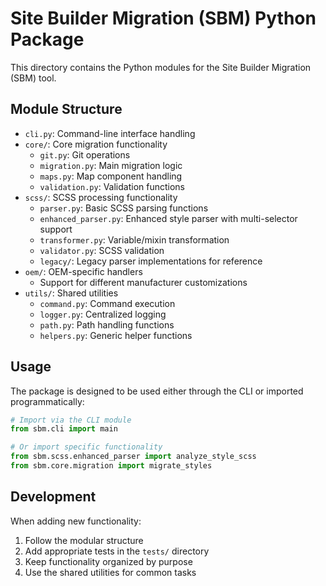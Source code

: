# Site Builder Migration (SBM) Python Package

This directory contains the Python modules for the Site Builder Migration (SBM) tool.

## Module Structure

- `cli.py`: Command-line interface handling
- `core/`: Core migration functionality
  - `git.py`: Git operations
  - `migration.py`: Main migration logic
  - `maps.py`: Map component handling
  - `validation.py`: Validation functions
- `scss/`: SCSS processing functionality
  - `parser.py`: Basic SCSS parsing functions
  - `enhanced_parser.py`: Enhanced style parser with multi-selector support
  - `transformer.py`: Variable/mixin transformation
  - `validator.py`: SCSS validation
  - `legacy/`: Legacy parser implementations for reference
- `oem/`: OEM-specific handlers
  - Support for different manufacturer customizations
- `utils/`: Shared utilities
  - `command.py`: Command execution
  - `logger.py`: Centralized logging
  - `path.py`: Path handling functions
  - `helpers.py`: Generic helper functions

## Usage

The package is designed to be used either through the CLI or imported programmatically:

```python
# Import via the CLI module
from sbm.cli import main

# Or import specific functionality
from sbm.scss.enhanced_parser import analyze_style_scss
from sbm.core.migration import migrate_styles
```

## Development

When adding new functionality:

1. Follow the modular structure
2. Add appropriate tests in the `tests/` directory
3. Keep functionality organized by purpose
4. Use the shared utilities for common tasks
